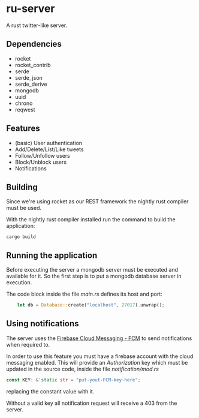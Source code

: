 # ru-server

A rust twitter-like server.

## Dependencies

* rocket
* rocket_contrib
* serde
* serde_json
* serde_derive
* mongodb
* uuid
* chrono
* reqwest

## Features

* (basic) User authentication
* Add/Delete/List/Like tweets
* Follow/Unfollow users
* Block/Unblock users
* Notifications

## Building

Since we're using rocket as our REST framework the nightly rust compiler
must be used.

With the nightly rust compiler installed run the command to build the
application:
```
cargo build
```

## Running the application

Before executing the server a mongodb server must be executed and available
for it. So the first step is to put a mongodb database server in execution.

The code block inside the file _main.rs_ defines its host and port:
```rust
    let db = Database::create("localhost", 27017).unwrap();
```

## Using notifications

The server uses the [Firebase Cloud Messaging - FCM](https://firebase.google.com)
to send notifications when required to.

In order to use this feature you must have a firebase account with the cloud
messaging enabled. This will provide an *Authorization* key which must be
updated in the source code, inside the file _notification/mod.rs_
```rust
const KEY: &'static str = "put-yout-FCM-key-here";
```
replacing the constant value with it.

Without a valid key all notification request will receive a 403 from the
server.

